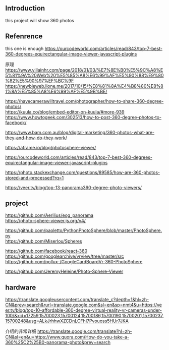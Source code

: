 ## Introduction
this project will show 360 photos

## Refenrence

this one is enough
https://ourcodeworld.com/articles/read/843/top-7-best-360-degrees-equirectangular-image-viewer-javascript-plugins  

原理  
https://www.villainhr.com/page/2018/01/03/%E7%8E%B0%E5%9C%A8%E5%81%9A%20Web%20%E5%85%A8%E6%99%AF%E5%90%88%E9%80%82%E5%90%97%EF%BC%9F  
https://newbieweb.lione.me/2017/10/15/%E8%81%8A%E4%B8%80%E8%81%8A%E5%85%A8%E6%99%AF%E5%9B%BE/  


https://havecamerawilltravel.com/photographer/how-to-share-360-degree-photos/  
https://kuula.co/blog/embed-editor-on-kuula/#more-939  
https://www.howtogeek.com/302513/how-to-post-360-degree-photos-to-facebook/  


https://www.bam.com.au/blog/digital-marketing/360-photos-what-are-they-and-how-do-they-work/  

https://aframe.io/blog/photosphere-viewer/  

https://ourcodeworld.com/articles/read/843/top-7-best-360-degrees-equirectangular-image-viewer-javascript-plugins  

https://photo.stackexchange.com/questions/89585/how-are-360-photos-stored-and-processed?rq=1  

https://veer.tv/blog/top-13-panorama360-degree-photo-viewers/  

## project

https://github.com/Aerilius/eog_panorama  
https://photo-sphere-viewer.js.org/v4/  

https://github.com/paoletto/PythonPhotoSphere/blob/master/PhotoSphere.py  
https://github.com/Miserlou/Spheres  


https://github.com/facebook/react-360  
https://github.com/googlearchive/vrview/tree/master/src  
https://github.com/pollux-/GoogleCardBoardVr-360-PhotoSphere  


https://github.com/JeremyHeleine/Photo-Sphere-Viewer  



## hardware
https://translate.googleusercontent.com/translate_c?depth=1&hl=zh-CN&prev=search&rurl=translate.google.com&sl=en&sp=nmt4&u=https://veer.tv/blog/top-10-affordable-360-degree-virtual-reality-vr-cameras-under-100/&xid=17259,15700023,15700124,15700186,15700190,15700201,15700237,15700248&usg=ALkJrhhwXZCDnLCFhI7Pvouoss5HUr7JKA  

介绍的非常详细
https://translate.google.com/translate?hl=zh-CN&sl=en&u=https://www.quora.com/How-do-you-take-a-360%25C2%25B0-panorama-photo&prev=search   




